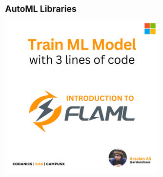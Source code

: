 # AutoML Libraries
![FLAML](https://github.com/ArslanKAS/Python-Chilla-2.0/blob/master/27_AutoML/1.png)
